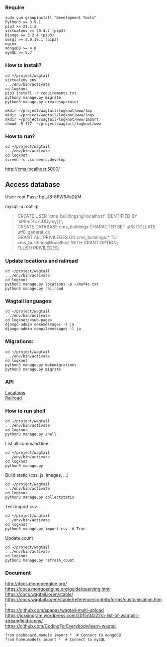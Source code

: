 ### Require

```
sudo yum groupinstall "Development Tools"
Python3 >= 3.9.1
pip3 >= 21.1.2
virtualenv >= 20.4.7 (pip3)
Django >= 3.2.4 (pip3)
uwsgi >= 2.0.19.1 (pip3)
nginx
mongoDB >= 4.0
mySQL >= 5.7
```

### How to install?

```
cd ~/project/wagtail
virtualenv env
. ./env/bin/activate
cd logknot
pip3 install -r requirements.txt
python3 manage.py migrate
python3 manage.py createsuperuser

mkdir ~/project/wagtail/logknot/www/tmp
mkdir ~/project/wagtail/logknot/www/logs
mkdir ~/project/wagtail/logknot/www/import
chmod -R 777  ~/project/wagtail/logknot/www
```


### How to run?

```
cd ~/project/wagtail
. ./env/bin/activate
cd logknot
screen -c .screenrc.develop
````
http://cms.localhost:5000/


## Access database
User: root
Pass: hgLJ8-8FW9#vD[jM

mysql -u root -p
> CREATE USER 'cms_buildings'@'localhost' IDENTIFIED BY 'sP9m%c7cDUy.ey}{'; <br>
> CREATE DATABASE cms_buildings CHARACTER SET utf8 COLLATE utf8_general_ci; <br>
> GRANT ALL PRIVILEGES ON cms_buildings.* TO cms_buildings@localhost WITH GRANT OPTION; <br>
> FLUSH PRIVILEGES; <br>


### Update locations and railroad

```
cd ~/project/wagtail
. ./env/bin/activate
cd logknot
python3 manage.py locations -p ~/maf4c.txt
python3 manage.py railroad

```


### Wagtail languages:

```
cd ~/project/wagtail
. ./env/bin/activate
cd logknot/<sub-page>
django-admin makemessages -l ja
django-admin compilemessages -l ja

```


### Migrations:

```
cd ~/project/wagtail
. ./env/bin/activate
cd logknot
python3 manage.py makemigrations
python3 manage.py migrate

```


### API

<a href="http://cms.localhost:5000/api/locations/%E6%9D%B1%E4%BA%AC%E9%83%BD/%E7%B7%B4%E9%A6%AC%E5%8C%BA/%E4%B8%AD%E6%9D%91%E5%8C%97/">Locations</a><br>
<a href="http://cms.localhost:5000/api/railroad/%E6%9D%B1%E4%BA%AC%E9%83%BD/%E6%88%90%E7%94%B0%E3%82%B9%E3%82%AB%E3%82%A4%E3%82%A2%E3%82%AF%E3%82%BB%E3%82%B9/">Railroad</a>


### How to run shell

```
cd ~/project/wagtail
. ./env/bin/activate
cd logknot
python3 manage.py shell

```

List all command line
```
cd ~/project/wagtail
. ./env/bin/activate
cd logknot
python3 manage.py

```

Build static (css, js, images, ...)
```
cd ~/project/wagtail
. ./env/bin/activate
cd logknot
python3 manage.py collectstatic

```

Test import csv

```
cd ~/project/wagtail
. ./env/bin/activate
cd logknot
python3 manage.py import_csv -d True

```

Update count

```
cd ~/project/wagtail
. ./env/bin/activate
cd logknot
python3 manage.py refresh_count

```



### Document
http://docs.mongoengine.org/ <br>
https://docs.mongoengine.org/guide/querying.html <br>
https://docs.wagtail.io/en/stable/ <br>
https://docs.wagtail.io/en/stable/reference/contrib/forms/customisation.html <br>
https://github.com/spapas/wagtail-multi-upload <br>
https://jossingram.wordpress.com/2015/04/22/a-list-of-wagtails-streamfield-icons/ <br>
https://github.com/CodingForEverybody/learn-wagtail <br>


```
from dashboard.models import *  # Connect to mongoDB
from home.models import *  # Connect to mySQL
```
